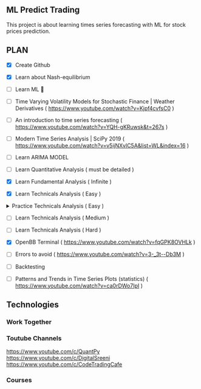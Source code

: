 ## ML Predict Trading

This project is about learning times series forecasting with ML for stock prices prediction.

## PLAN
- [x] Create Github
- [x] Learn about Nash-equilibrium
- [ ] Learn ML :tada:
- [ ] Time Varying Volatility Models for Stochastic Finance | Weather Derivatives ( https://www.youtube.com/watch?v=Kjpf4cvfsC0 )
- [ ] An introduction to time series forecasting ( https://www.youtube.com/watch?v=YQH-gKRuwsk&t=267s )
- [ ] Modern Time Series Analysis | SciPy 2019 ( https://www.youtube.com/watch?v=v5ijNXvlC5A&list=WL&index=16 )
- [ ] Learn ARIMA MODEL
- [ ] Learn Quantitative Analysis ( must be detailed )
- [x] Learn Fundamental Analysis ( Infinite )

- [x] Learn Technicals Analysis ( Easy )
<details>
<summary>Practice Technicals Analysis  ( Easy ) </summary>
- [x] Support & Resistance ( https://www.youtube.com/watch?v=aJ8Og-iLaas&t=1018s )
</details> 

- [ ] Learn Technicals Analysis ( Medium )
- [ ] Learn Technicals Analysis ( Hard )
- [x] OpenBB Terminal ( https://www.youtube.com/watch?v=fqGPK8OVHLk )
- [ ] Errors to avoid ( https://www.youtube.com/watch?v=3-_3t--Db3M )
- [ ] Backtesting
- [ ] Patterns and Trends in Time Series Plots (statistics) ( https://www.youtube.com/watch?v=ca0rDWo7IpI )


## Technologies

### Work Together

### Toutube Channels
https://www.youtube.com/c/QuantPy<br>
https://www.youtube.com/c/DigitalSreeni<br>
https://www.youtube.com/c/CodeTradingCafe<br>


### Courses
